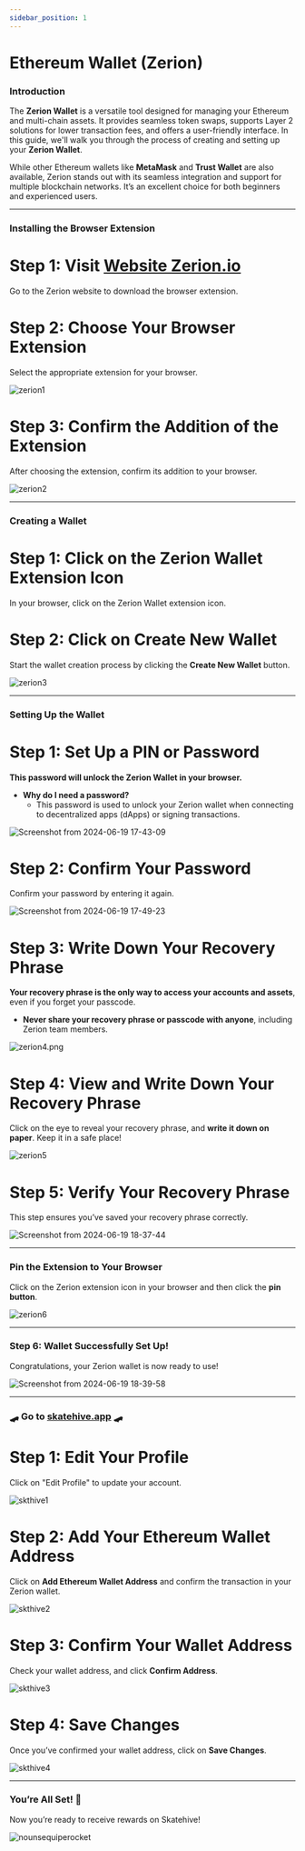 ```yaml
---
sidebar_position: 1
---
```


# Ethereum Wallet (Zerion)

### Introduction
The **Zerion Wallet** is a versatile tool designed for managing your Ethereum and multi-chain assets. It provides seamless token swaps, supports Layer 2 solutions for lower transaction fees, and offers a user-friendly interface. In this guide, we'll walk you through the process of creating and setting up your **Zerion Wallet**.

While other Ethereum wallets like **MetaMask** and **Trust Wallet** are also available, Zerion stands out with its seamless integration and support for multiple blockchain networks. It’s an excellent choice for both beginners and experienced users.

---

### Installing the Browser Extension

# Step 1: Visit <a href="https://zerion.io/download" class="button-link" target="_blank">**Website Zerion.io**</a>

Go to the Zerion website to download the browser extension.

# Step 2: Choose Your Browser Extension
Select the appropriate extension for your browser.

![zerion1](https://hackmd.io/_uploads/BJEu_hgI0.png)

# Step 3: Confirm the Addition of the Extension
After choosing the extension, confirm its addition to your browser.

![zerion2](https://hackmd.io/_uploads/B1p1Jpg80.png)

---

### Creating a Wallet

# Step 1: Click on the Zerion Wallet Extension Icon
In your browser, click on the Zerion Wallet extension icon.

# Step 2: Click on **Create New Wallet**
Start the wallet creation process by clicking the **Create New Wallet** button.

![zerion3](https://hackmd.io/_uploads/HJJ1bpgUR.png)

---

### Setting Up the Wallet

# Step 1: Set Up a PIN or Password
**This password will unlock the Zerion Wallet in your browser.**

- **Why do I need a password?**
  - This password is used to unlock your Zerion wallet when connecting to decentralized apps (dApps) or signing transactions.

![Screenshot from 2024-06-19 17-43-09](https://hackmd.io/_uploads/Hy8bQplUC.png)

# Step 2: Confirm Your Password
Confirm your password by entering it again.

![Screenshot from 2024-06-19 17-49-23](https://hackmd.io/_uploads/Sk__Epx8R.png)

# Step 3: Write Down Your Recovery Phrase
**Your recovery phrase is the only way to access your accounts and assets**, even if you forget your passcode.

- **Never share your recovery phrase or passcode with anyone**, including Zerion team members.

![zerion4.png](https://hackmd.io/_uploads/rJc9U6gLC.png)

# Step 4: View and Write Down Your Recovery Phrase
Click on the eye to reveal your recovery phrase, and **write it down on paper**. Keep it in a safe place!

![zerion5](https://hackmd.io/_uploads/HJuvhalL0.png)

# Step 5: Verify Your Recovery Phrase
This step ensures you’ve saved your recovery phrase correctly.

![Screenshot from 2024-06-19 18-37-44](https://hackmd.io/_uploads/SJHUXReUR.png)

---

### Pin the Extension to Your Browser

Click on the Zerion extension icon in your browser and then click the **pin button**.

![zerion6](https://hackmd.io/_uploads/HJ4F4ReUA.png)

---

### Step 6: Wallet Successfully Set Up!
Congratulations, your Zerion wallet is now ready to use!

![Screenshot from 2024-06-19 18-39-58](https://hackmd.io/_uploads/HyBoSAgIA.png)

---

### 🛹 Go to [skatehive.app](https://www.skatehive.app/) 🛹

# Step 1: Edit Your Profile
Click on "Edit Profile" to update your account.

![skthive1](https://hackmd.io/_uploads/B1mnon_IR.png)

# Step 2: Add Your Ethereum Wallet Address
Click on **Add Ethereum Wallet Address** and confirm the transaction in your Zerion wallet.

![skthive2](https://hackmd.io/_uploads/HyrJbkK8R.png)

# Step 3: Confirm Your Wallet Address
Check your wallet address, and click **Confirm Address**.

![skthive3](https://hackmd.io/_uploads/HkBLWJY8R.png)

# Step 4: Save Changes
Once you’ve confirmed your wallet address, click on **Save Changes**.

![skthive4](https://hackmd.io/_uploads/rkH1Q1tIA.png)

---

### You’re All Set! 🎉
Now you’re ready to receive rewards on Skatehive!

![nounsequiperocket](https://hackmd.io/_uploads/B1kSOkGIC.gif)
